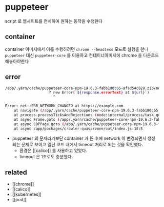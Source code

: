 # puppeteer

script 로 웹사이트를 런치하여 원하는 동작을 수행한다

## container
container 이미지에서 이를 수행하려면 `chrome --headless` 모드로 실행을 한다
`puppeteer` 대신 `puppeteer-core` 를 이용하고 컨테이너이미지에 chrome 을 다운로드 해놓아야한다

## error
```sh
/app/.yarn/cache/puppeteer-core-npm-19.6.3-fabb100c65-afad54c829.zip/node_modules/puppeteer-core/lib/cjs/puppeteer/common/Frame.js:238
                    ? new Error(`${response.errorText} at ${url}`)
                      ^

Error: net::ERR_NETWORK_CHANGED at https://example.com
    at navigate (/app/.yarn/cache/puppeteer-core-npm-19.6.3-fabb100c65-afad54c829.zip/node_modules/puppeteer-core/lib/cjs/puppeteer/common/Frame
    at process.processTicksAndRejections (node:internal/process/task_queues:95:5)
    at async Frame.goto (/app/.yarn/cache/puppeteer-core-npm-19.6.3-fabb100c65-afad54c829.zip/node_modules/puppeteer-core/lib/cjs/puppeteer/comm
    at async CDPPage.goto (/app/.yarn/cache/puppeteer-core-npm-19.6.3-fabb100c65-afad54c829.zip/node_modules/puppeteer-core/lib/cjs/puppeteer/co
    at async /app/packages/crawler-quasarzone/out/index.js:18:5
```
- puppeteer 의 문제라기보단 container 가 뜬 후에 network 이 변경되면서 생성되는 문제로 보이고 일단 코드 내에서 timeout 처리로 되는 것을 확인했다.
  - 환경은 [[calico]] 를 사용하고 있었다.
  - timeout 은 1초로도 충분했다.

## related
- [[chrome]]
- [[calico]]
- [[kubernetes]]
- [[pod]]

